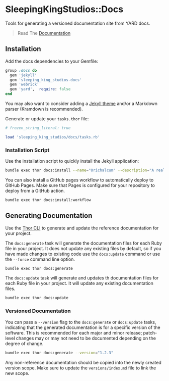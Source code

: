 # SleepingKingStudios::Docs

Tools for generating a versioned documentation site from YARD docs.

<blockquote>
  Read The
  <a href="https://www.sleepingkingstudios.com/sleeping_king_studios-docs" target="_blank">
    Documentation
  </a>
</blockquote>

## Installation

Add the docs dependencies to your Gemfile:

```ruby
group :docs do
  gem 'jekyll'
  gem 'sleeping_king_studios-docs'
  gem 'webrick'
  gem 'yard',  require: false
end
```

You may also want to consider adding a [Jekyll theme](https://jekyllrb.com/docs/themes/#pick-up-a-theme) and/or a Markdown parser (Kramdown is recommended).

Generate or update your `tasks.thor` file:

```ruby
# frozen_string_literal: true

load 'sleeping_king_studios/docs/tasks.rb'
```

### Installation Script

Use the installation script to quickly install the Jekyll application:

```bash
bundle exec thor docs:install --name="Orichalcum" --description="A real gem." --repository="www.example.com"
```

You can also install a GitHub pages workflow to automatically deploy to GitHub Pages. Make sure that Pages is configured for your repository to deploy from a GitHub action.

```bash
bundle exec thor docs:install:workflow
```

## Generating Documentation

Use the [Thor CLI](https://www.sleepingkingstudios.com/sleeping_king_studios-docs/tasks#documentation) to generate and update the reference documentation for your project.

The `docs:generate` task will generate the documentation files for each Ruby file in your project. It does not update any existing files by default, so if you have made changes to existing code use the `docs:update` command or use the `--force` command line option.

```bash
bundle exec thor docs:generate
```

The `docs:update` task will generate and updates th documentation files for each Ruby file in your project. It will update any existing documentation files.

```bash
bundle exec thor docs:update
```

### Versioned Documentation

You can pass a `--version` flag to the `docs:generate` or `docs:update` tasks, indicating that the generated documentation is for a specific version of the software. This is recommended for each major and minor release; patch-level changes may or may not need to be documented depending on the degree of change.

```bash
bundle exec thor docs:generate --version="1.2.3"
```

Any non-reference documentation should be copied into the newly created version scope. Make sure to update the `versions/index.md` file to link the new scope.
